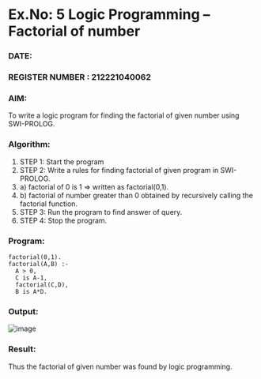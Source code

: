 # Ex.No: 5   Logic Programming – Factorial of number   
### DATE:                                                                        
### REGISTER NUMBER : 212221040062
### AIM: 
To  write  a logic program for finding the factorial of given number using SWI-PROLOG. 
### Algorithm:
1. STEP 1: Start the program
2. STEP 2:  Write a rules for finding factorial of given program in SWI-PROLOG.
3.   a)	factorial of 0 is 1 => written as factorial(0,1).
4.   b)	factorial of number greater than 0 obtained by recursively calling the factorial    function.
5. STEP 3: Run the program  to find answer of  query.
6. STEP 4: Stop the program.

### Program:
```
factorial(0,1). 
factorial(A,B) :- 
  A > 0, 
  C is A-1, 
  factorial(C,D), 
  B is A*D. 
```

### Output:
![image](https://github.com/Jai-Pradhiksha/Artificial-Intelligence/assets/100289733/616d7105-e2e0-4103-97be-49d0115caf82)

### Result:
Thus the factorial of given number was found by logic programming. 
